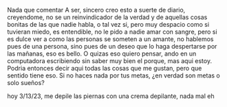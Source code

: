Nada que comentar
A ser, sincero creo esto a suerte de diario, creyendome, no se un reinvindicador de la verdad y de aquellas cosas bonitas de las que nadie habla, o tal vez si, pero muy despacio como si tuvieran miedo, es entendible, no le pido a nadie amar con sangre, pero si es dulce ver a como las personas se someten a un amante, no hablemos pues de una persona, sino pues de un deseo que lo haga despertarse por las mañanas, eso es bello. O quizas eso quiero pensar, ando en un computadora escribiendo sin saber muy bien el porque, mas aqui estoy. Podria entonces decir aqui todas las cosas que me gustan, pero que sentido tiene eso. Si no haces nada por tus metas, ¿en verdad son metas o solo sueños?

hoy 3/13/23, me depile las piernas con una crema depilante, nada mal eh